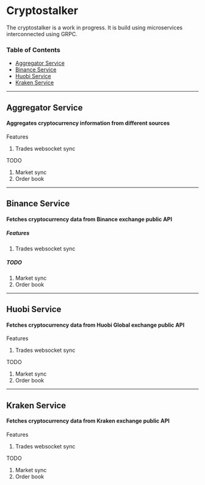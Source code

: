 # Cryptostalker

The cryptostalker is a work in progress. It is build using microservices interconnected using GRPC.

### Table of Contents
* [Aggregator Service](#aggregator-service)
* [Binance Service](#binance-service)
* [Huobi Service](#huobi-service)
* [Kraken Service](#kraken-service)

---

## Aggregator Service

#### Aggregates cryptocurrency information from different sources

Features
1. Trades websocket sync

TODO
1. Market sync
2. Order book

---

## Binance Service

#### Fetches cryptocurrency data from Binance exchange public API

##### Features
1. Trades websocket sync

##### TODO
1. Market sync
2. Order book

---
## Huobi Service

#### Fetches cryptocurrency data from Huobi Global exchange public API

Features
1. Trades websocket sync

TODO
1. Market sync
2. Order book

---
## Kraken Service

#### Fetches cryptocurrency data from Kraken exchange public API

Features
1. Trades websocket sync

TODO
1. Market sync
2. Order book
